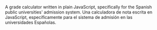 A grade calculator written in plain JavaScript, specifically for the Spanish public universities' admission system.
Una calculadora de nota escrita en JavaScript, específicamente para el sistema de admisión en las universidades Españolas.
